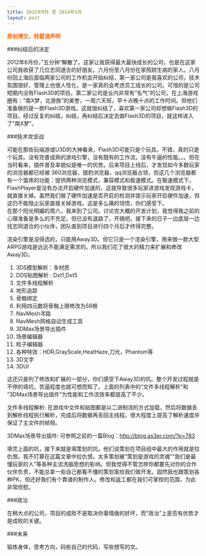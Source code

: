 ```yaml
---
title: 2012年9月 至 2014年5月
layout: post
---
```

<span style="color: #ff6600;"><strong>原创博文，转载请声明</strong></span>

###纠结后的决定

2012年6月份，”五分钟“解散了。这家让我获得最大最快成长的公司，也是在这家公司我收获了几位志同道合的好朋友。六月份至八月份在家照顾生病的家人。八月份回上海后面临两家公司的工作机会开始纠结，第一家公司是我喜欢的公司，技术氛围很好，管理上也很人性化，是一家真的会考虑员工成长的公司。可惜的是公司短期内没有Flash3D的项目。第二家公司是业内非常有“名气”的公司，在上海游戏圈有：“南X梦，北游族”的美誉，一周六天班，早十点晚十点的工作时间。但他们准备做的是一款Flash3D游戏。这就很纠结了，喜欢第一家公司却想做Flash3D的项目。经过反复的纠结，纠结，再纠结后决定去做Flash3D的项目，就这样进入了“南X梦”。

###技术攻坚战

可能在那些玩端游或U3D的大神看来，Flash3D可能只是个玩具。不错，真的只是个玩具。没有完善成熟的游戏引擎，没有既有的工作流，没有牛逼的性能。。。但在当时看来，插件普及率貌似是唯一的优势。后来项目上线后，才发现如今多数玩家的浏览器都已经被 360浏览器，猎豹浏览器，qq浏览器占领，但这几个浏览器都有一个蛋疼的功能：提供两种浏览模式，兼容模式和极速模式。在极速模式下，FlashPlayer是没有办法开启硬件加速的，这就导致很多玩家进游戏发现游戏卡，就直接关掉。虽然我们做了硬件加速是否开启的检测并提示玩家开启硬件加速，但这仍不能阻止玩家直接关掉游戏。这是多么痛的领悟，你们感受下。  
在那个阳光明媚的周六，我来到了公司。讨论完大概的开发计划，我觉得我之前的心理准备是多么的不充足。但已没有退路了，开搞吧。接下来的日子一边底层一边找志同道合的小伙伴，团队直到项目进行四个月后才终得完整。

渲染引擎是没得选的，只能用Away3D。但它只是一个渲染引擎，用来做一款大型ARPG游戏是远远不能满足需求的。所以我们花了很大的精力来扩展和修改Away3D。

  1. 3DS模型解析：多材质
  2. DDS贴图解析 : Dxt1,Dxt5
  3. 文件多线程解析
  4. 地形追踪
  5. 骨骼绑定
  6. 利用四元数将骨骼上限修改为58根
  7. NavMesh寻路
  8. NavMesh网格自动生成工具
  9. 3DMax场景导出插件
  10. 场景编辑器
  11. 粒子编辑器
  12. 各种特效：HDR,GrayScale,HeatHaze,刀光，Phantom等
  13. 3D文字
  14. 3DUI

这还只是列了修改和扩展的一部分，你们感受下Away3D的坑。整个开发过程就是不停的填坑，苦逼程度也就可想而知了。上面的列表中的“文件多线程解析”和 “3DMax场景导出插件”为性能和工作流效率都提高了不少。

文件多线程解析: 在游戏中文件和贴图都是以二进制流的方式加载，然后将数据丢到解析线程执行解析，完成后将数据再丢回主线程。很大程度上提高了解析速度并保证了主文件的帧频。

3DMax场景导出插件: 可参照之前的一篇Blog：<a href="http://blog.as3er.com/?p=783">http://blog.as3er.com/?p=783</a>

填完上面的坑，接下来就是填策划的坑。他们说策划在项目组中最大的作用就是拉仇恨。我不打算在这篇文章中拉仇恨。太多策划被“策划是游戏的灵魂”“我们是最懂玩家的人”等各种主流洗脑思想的影响。但我觉得不管怎样你都要先对你的合作伙伴负责，不能总拿一些自己都看不懂的策划案给我们做开发。固然我也跟策划各种PK，但还好我们有个靠谱的制作人。修改和返工都在我们可掌控的范围，为此非常欣慰。

###政治

在稍大点的公司，项目的成败不是取决你事情做的好坏，而“政治”上是否有优势才是成败的关键。

###未来

锻炼身体，思考方向，码些自己的代码，写些想写的文。